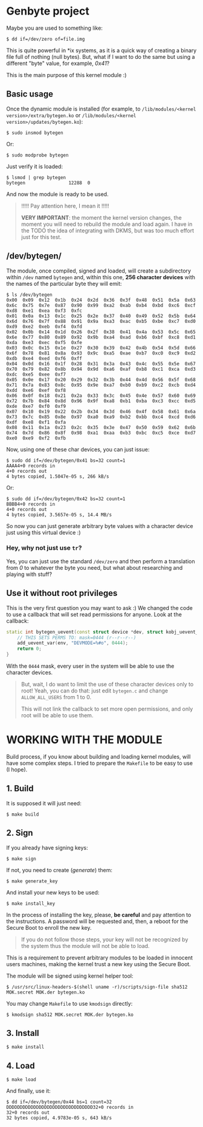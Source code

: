 # Genbyte project

Maybe you are used to something like:

```shell
$ dd if=/dev/zero of=file.img
```

This is quite powerful in *ix systems, as it is a quick way of creating a binary file full of nothing (null bytes). But, what if I want to do the same but using a different "byte" value, for example, *0x41*?

This is the main purpose of this kernel module :)

## Basic usage

Once the dynamic module is installed (for example, to `/lib/modules/<kernel version>/extra/bytegen.ko` or `/lib/modules/<kernel version>/updates/bytegen.ko`):

```shell
$ sudo insmod bytegen
```

Or:

```shell
$ sudo modprobe bytegen
```

Just verify it is loaded:

```shell
$ lsmod | grep bytegen
bytegen                12288  0
```

And now the module is ready to be used.


> !!!!! Pay attention here, I mean it !!!!! 
> 
> **VERY IMPORTANT**: the moment the kernel version changes, the moment you will need to rebuild the module and load again. I have in the TODO the idea of integrating with DKMS, but was too much effort just for this test.


## /dev/bytegen/

The module, once compiled, signed and loaded, will create a subdirectory within `/dev` named `bytegen` and, within this one, **256 character devices** with the names of the particular byte they will emit:

```shell
$ ls /dev/bytegen
0x00  0x09  0x12  0x1b  0x24  0x2d  0x36  0x3f  0x48  0x51  0x5a  0x63  0x6c  0x75  0x7e  0x87  0x90  0x99  0xa2  0xab  0xb4  0xbd  0xc6  0xcf  0xd8  0xe1  0xea  0xf3  0xfc
0x01  0x0a  0x13  0x1c  0x25  0x2e  0x37  0x40  0x49  0x52  0x5b  0x64  0x6d  0x76  0x7f  0x88  0x91  0x9a  0xa3  0xac  0xb5  0xbe  0xc7  0xd0  0xd9  0xe2  0xeb  0xf4  0xfd
0x02  0x0b  0x14  0x1d  0x26  0x2f  0x38  0x41  0x4a  0x53  0x5c  0x65  0x6e  0x77  0x80  0x89  0x92  0x9b  0xa4  0xad  0xb6  0xbf  0xc8  0xd1  0xda  0xe3  0xec  0xf5  0xfe
0x03  0x0c  0x15  0x1e  0x27  0x30  0x39  0x42  0x4b  0x54  0x5d  0x66  0x6f  0x78  0x81  0x8a  0x93  0x9c  0xa5  0xae  0xb7  0xc0  0xc9  0xd2  0xdb  0xe4  0xed  0xf6  0xff
0x04  0x0d  0x16  0x1f  0x28  0x31  0x3a  0x43  0x4c  0x55  0x5e  0x67  0x70  0x79  0x82  0x8b  0x94  0x9d  0xa6  0xaf  0xb8  0xc1  0xca  0xd3  0xdc  0xe5  0xee  0xf7
0x05  0x0e  0x17  0x20  0x29  0x32  0x3b  0x44  0x4d  0x56  0x5f  0x68  0x71  0x7a  0x83  0x8c  0x95  0x9e  0xa7  0xb0  0xb9  0xc2  0xcb  0xd4  0xdd  0xe6  0xef  0xf8
0x06  0x0f  0x18  0x21  0x2a  0x33  0x3c  0x45  0x4e  0x57  0x60  0x69  0x72  0x7b  0x84  0x8d  0x96  0x9f  0xa8  0xb1  0xba  0xc3  0xcc  0xd5  0xde  0xe7  0xf0  0xf9
0x07  0x10  0x19  0x22  0x2b  0x34  0x3d  0x46  0x4f  0x58  0x61  0x6a  0x73  0x7c  0x85  0x8e  0x97  0xa0  0xa9  0xb2  0xbb  0xc4  0xcd  0xd6  0xdf  0xe8  0xf1  0xfa
0x08  0x11  0x1a  0x23  0x2c  0x35  0x3e  0x47  0x50  0x59  0x62  0x6b  0x74  0x7d  0x86  0x8f  0x98  0xa1  0xaa  0xb3  0xbc  0xc5  0xce  0xd7  0xe0  0xe9  0xf2  0xfb
```

Now, using one of these char devices, you can just issue:

```shell
$ sudo dd if=/dev/bytegen/0x41 bs=32 count=1
AAAA4+0 records in
4+0 records out
4 bytes copied, 1.5047e-05 s, 266 kB/s
```

Or:

```shell
$ sudo dd if=/dev/bytegen/0x42 bs=32 count=1
BBBB4+0 records in
4+0 records out
4 bytes copied, 3.5657e-05 s, 14.4 MB/s
```

So now you can just generate arbitrary byte values with a character device just using this virtual device :)


### Hey, why not just use `tr`?

Yes, you can just use the standard `/dev/zero` and then perform a translation from *0* to whatever the byte you need, but what about researching and playing with stuff? 


## Use it without root privileges

This is the very first question you may want to ask :) We changed the code to use a callback that will set read permissions for anyone. Look at the callback:

```c++
static int bytegen_uevent(const struct device *dev, struct kobj_uevent_env *env) {
    // THIS SETS PERMS TO: mask=0444 (r--r--r--)
    add_uevent_var(env, "DEVMODE=%#o", 0444);
    return 0;
}
```

With the `0444` mask, every user in the system will be able to use the character devices.

> But, wait, I do want to limit the use of these character devices only to root! Yeah, you can do that: just edit `bytegen.c` and change `ALLOW_ALL_USERS` from 1 to 0.
> 
> This will not link the callback to set more open permissions, and only root will be able to use them.



# WORKING WITH THE MODULE

Build process, if you know about building and loading kernel modules, will have some complex steps. I tried to prepare the `Makefile` to be easy to use (I hope). 

## 1. Build

It is supposed it will just need:

```shell
$ make build
```

## 2. Sign

If you already have signing keys:

```shell
$ make sign
```

If not, you need to create (*generate*) them:

```shell
$ make generate_key
```

And install your new keys to be used:

```shell
$ make install_key
```

In the process of installing the key, please, **be careful** and pay attention to the instructions. A password will be requested and, then, a reboot for the Secure Boot to enroll the new key.

> If you do not follow those steps, your key will not be recognized by the system thus the module will not be able to load.

This is a requirement to prevent arbitrary modules to be loaded in innocent users machines, making the kernel trust a new key using the Secure Boot.

The module will be signed using kernel helper tool:

```shell
$ /usr/src/linux-headers-$(shell uname -r)/scripts/sign-file sha512 MOK.secret MOK.der bytegen.ko
```

You may change `Makefile` to use `kmodsign` directly:

```shell
$ kmodsign sha512 MOK.secret MOK.der bytegen.ko
```

## 3. Install

```shell
$ make install
```

## 4. Load

```shell
$ make load
```

And finally, use it:

```shell
$ dd if=/dev/bytegen/0x44 bs=1 count=32
DDDDDDDDDDDDDDDDDDDDDDDDDDDDDDDD32+0 records in
32+0 records out
32 bytes copied, 4.9783e-05 s, 643 kB/s
```
